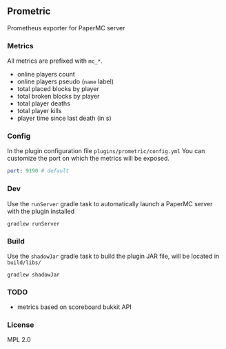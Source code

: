 ## Prometric

Prometheus exporter for PaperMC server

### Metrics

All metrics are prefixed with `mc_*`.

- online players count
- online players pseudo (`name` label)
- total placed blocks by player
- total broken blocks by player
- total player deaths
- total player kills
- player time since last death (in s)

### Config

In the plugin configuration file `plugins/prometric/config.yml`
You can customize the port on which the metrics will be exposed.

```yaml
port: 9190 # default
```

### Dev

Use the `runServer` gradle task to automatically launch a PaperMC server with the plugin installed

```shell
gradlew runServer
```

### Build

Use the `shadowJar` gradle task to build the plugin JAR file, will be located in `build/libs/`

```shell
gradlew shadowJar
```

### TODO

- metrics based on scoreboard bukkit API

### License

MPL 2.0
